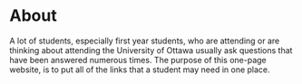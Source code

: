 # About

A lot of students, especially first year students, who are attending or are thinking about attending the University of Ottawa usually ask questions that have been answered numerous times. The purpose of this one-page website, is to put all of the links that a student may need in one place. 